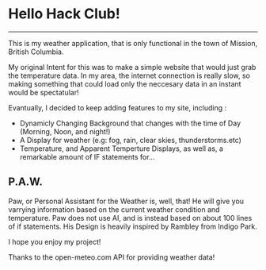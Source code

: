 # Hello Hack Club!
------------------
This is my weather application, that is only functional in the town of Mission, British Columbia.

My original Intent for this was to make a simple website that would just grab the temperature data.
In my area, the internet connection is really slow, so making something that could load only the neccesary data in an instant would be spectatular!

Evantually, I decided to keep adding features to my site, including :
- Dynamicly Changing Background that changes with the time of Day (Morning, Noon, and night!)
- A Display for weather (e.g: fog, rain, clear skies, thunderstorms.etc)
- Temperature, and Apparent Temperture Displays,
as well as, a remarkable amount of IF statements for...

## P.A.W.
Paw, or Personal Assistant for the Weather is, well, that!
He will give you varrying information based on the current weather condition and temperature.
Paw does not use AI, and is instead based on about 100 lines of if statements.
His Design is heavily inspired by Rambley from Indigo Park.

I hope you enjoy my project!



Thanks to the open-meteo.com API for providing weather data! 
